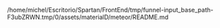/home/michel/Escritorio/Spartan/FrontEnd/tmp/funnel-input_base_path-F3ubZRWN.tmp/0/assets/materialD/meteor/README.md